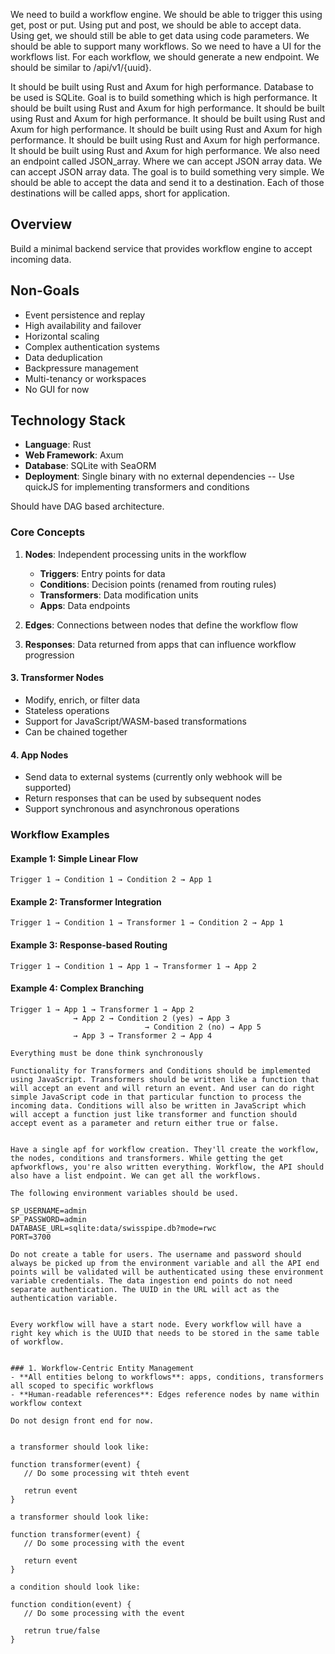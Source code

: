 We need to build a workflow engine. We should be able to trigger this using get, post or put. Using put and post, we should be able to accept data. Using get, we should still be able to get data using code parameters. We should be able to support many workflows. So we need to have a UI for the workflows list. For each workflow, we should generate a new endpoint. We should be similar to /api/v1/{uuid}.

It should be built using Rust and Axum for high performance. Database to be used is SQLite. Goal is to build something which is high performance. It should be built using Rust and Axum for high performance. It should be built using Rust and Axum for high performance. It should be built using Rust and Axum for high performance. It should be built using Rust and Axum for high performance. It should be built using Rust and Axum for high performance. It should be built using Rust and Axum for high performance. We also need an endpoint called JSON_array. Where we can accept JSON array data. We can accept JSON array data. The goal is to build something very simple. We should be able to accept the data and send it to a destination. Each of those destinations will be called apps, short for application. 

## Overview
Build a minimal backend service that provides workflow engine to accept incoming data.


## Non-Goals
- Event persistence and replay
- High availability and failover
- Horizontal scaling
- Complex authentication systems
- Data deduplication
- Backpressure management
- Multi-tenancy or workspaces
- No GUI for now

## Technology Stack
- **Language**: Rust
- **Web Framework**: Axum
- **Database**: SQLite with SeaORM
- **Deployment**: Single binary with no external dependencies
-- Use quickJS for implementing transformers and conditions

Should have DAG based architecture.

### Core Concepts

1. **Nodes**: Independent processing units in the workflow
   - **Triggers**: Entry points for data
   - **Conditions**: Decision points (renamed from routing rules)
   - **Transformers**: Data modification units
   - **Apps**: Data endpoints

2. **Edges**: Connections between nodes that define the workflow flow

3. **Responses**: Data returned from apps that can influence workflow progression

#### 3. Transformer Nodes
- Modify, enrich, or filter data
- Stateless operations
- Support for JavaScript/WASM-based transformations
- Can be chained together

#### 4. App Nodes
- Send data to external systems (currently only webhook will be supported)
- Return responses that can be used by subsequent nodes
- Support synchronous and asynchronous operations


### Workflow Examples

#### Example 1: Simple Linear Flow
```
Trigger 1 → Condition 1 → Condition 2 → App 1
```

#### Example 2: Transformer Integration
```
Trigger 1 → Condition 1 → Transformer 1 → Condition 2 → App 1
```

#### Example 3: Response-based Routing
```
Trigger 1 → Condition 1 → App 1 → Transformer 1 → App 2
```

#### Example 4: Complex Branching
```
Trigger 1 → App 1 → Transformer 1 → App 2
              → App 2 → Condition 2 (yes) → App 3
                              → Condition 2 (no) → App 5
              → App 3 → Transformer 2 → App 4

Everything must be done think synchronously

Functionality for Transformers and Conditions should be implemented using JavaScript. Transformers should be written like a function that will accept an event and will return an event. And user can do right simple JavaScript code in that particular function to process the incoming data. Conditions will also be written in JavaScript which will accept a function just like transformer and function should accept event as a parameter and return either true or false.


Have a single apf for workflow creation. They'll create the workflow, the nodes, conditions and transformers. While getting the get apfworkflows, you're also written everything. Workflow, the API should also have a list endpoint. We can get all the workflows.

The following environment variables should be used.

SP_USERNAME=admin
SP_PASSWORD=admin
DATABASE_URL=sqlite:data/swisspipe.db?mode=rwc
PORT=3700

Do not create a table for users. The username and password should always be picked up from the environment variable and all the API end points will be validated will be authenticated using these environment variable credentials. The data ingestion end points do not need separate authentication. The UUID in the URL will act as the authentication variable.


Every workflow will have a start node. Every workflow will have a right key which is the UUID that needs to be stored in the same table of workflow.


### 1. Workflow-Centric Entity Management
- **All entities belong to workflows**: apps, conditions, transformers all scoped to specific workflows
- **Human-readable references**: Edges reference nodes by name within workflow context

Do not design front end for now.


a transformer should look like:

function transformer(event) {
   // Do some processing wit thteh event

   retrun event
}

a transformer should look like:

function transformer(event) {
   // Do some processing with the event

   return event
}

a condition should look like:

function condition(event) {
   // Do some processing with the event

   retrun true/false
}

